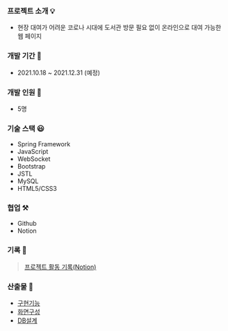 
### 프로젝트 소개 💡
+ 현장 대여가 어려운 코로나 시대에 도서관 방문 필요 없이 온라인으로 대여 가능한 웹 페이지

### 개발 기간 📆
+ 2021.10.18 ~ 2021.12.31 (예정)

### 개발 인원 👥
+ 5명

### 기술 스택 😃
+ Spring Framework
+ JavaScript
+ WebSocket
+ Bootstrap
+ JSTL
+ MySQL
+ HTML5/CSS3

### 협업 ⚒
+ Github
+ Notion

### 기록 📝
> [프로젝트 활동 기록(Notion)](https://extreme-cobbler-417.notion.site/MarkBook_Project-d963bc9053f3464390a26f132f433adb)

### 산출물 🔎
- [구현기능]()
- [화면구성]()
- [DB설계]()
